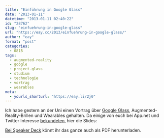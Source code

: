 ```yaml
---
title: "Einführung in Google Glass"
date: "2013-01-11"
datetime: "2013-01-11 02:40:22"
id: "28762"
slug: "einfuehrung-in-google-glass"
url: "https://eay.cc/2013/einfuehrung-in-google-glass/"
author: "eay"
format: "post"
categories:
  - 0815
tags:
  - augmented-reality
  - google
  - project-glass
  - studium
  - technologie
  - vortrag
  - wearables
meta:
  - yourls_shorturl: "https://eay.li/2j0"
---
```


Ich habe gestern an der Uni einen Vortrag über [Google Glass](//eay.cc/tag/project-glass/), Augmented-Reality-Brillen und Wearables gehalten. Da einige von euch bei App.net und Twitter Interesse [bekundeten](https://alpha.app.net/eay/post/2355145), hier die Slides:

<script async class="speakerdeck-embed" data-id="b543446013e4013290e5260917276dcc" data-ratio="1.33333333333333" src="//speakerdeck.com/assets/embed.js"></script>

[Bei Speaker Deck](https://speakerdeck.com/eay/einfuhrung-in-google-glass-und-wearable-computing) könnt ihr das ganze auch als PDF herunterladen.
